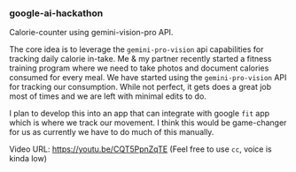 ### google-ai-hackathon

Calorie-counter using gemini-vision-pro API. 

The core idea is to leverage the `gemini-pro-vision` api capabilities for tracking daily calorie in-take. Me & my partner recently started a fitness training program where we need to take photos and document calories consumed for every meal. We have started using the `gemini-pro-vision` API for tracking our consumption. While not perfect, it gets does a great job most of times and we are left with minimal edits to do. 

I plan to develop this into an app that can integrate with google `fit` app which is where we track our movement. I think this would be game-changer for us as currently we have to do much of this manually. 

Video URL: https://youtu.be/CQT5PpnZqTE (Feel free to use `cc`, voice is kinda low)
